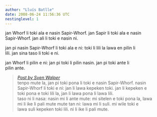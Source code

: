 ```yaml
---
author: "Lluís Batlle"
date: 2008-06-24 11:56:36 UTC
nestinglevel: 1
---
```

jan Whorf li toki ala e nasin Sapir-Whorf. jan Sapir li toki ala e nasin  
Sapir-Whorf. jan ali li toki e nasin ni.  
  
jan pi nasin Sapir-Whorf li toki ala e ni: toki li lili la lawa en pilin li  
lili. jan sina taso li toki e ni.  
  
jan Whorf li pilin e ni: jan pi toki li pilin nasin. jan pi toki ante li  
pilin ante.  

> [_Post by Sven Walper_](/10HXnPEs/nasin-sapir-whorf-li-pakala-tan-toki-pona#post1)  
> tenpo mute la, jan pi toki pona li toki e nasin Sapir-Whorf. nasin  
> Sapir-Whorf li toki e ni: jan li lawa kepeken toki. jan li kepeken e  
> toki pona e toki lili la, jan li lawa pona li lawa lili.  
> taso ni li nasa: nasin mi li ante mute: mi sitelen e toki pona la, lawa  
> mi li ike li pali mute mute tan ni: lawa mi li suli. mi wile toki e  
> lawa suli kepeken toki lili. ni li ike li pali mute.  
>